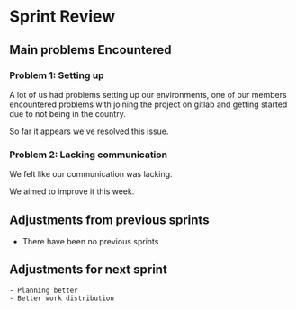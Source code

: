 <!-- An example of how you can do a sprint review -->

# Sprint Review

## Main problems  Encountered

### Problem 1: Setting up
A lot of us had problems setting up our environments, one of our members encountered problems with joining the project on gitlab and getting started due to not being in the country.

So far it appears we've resolved this issue.

### Problem 2: Lacking communication
We felt like our communication was lacking.

We aimed to improve it this week.

## Adjustments from previous sprints
 - There have been no previous sprints

## Adjustments for next sprint
    - Planning better
    - Better work distribution

